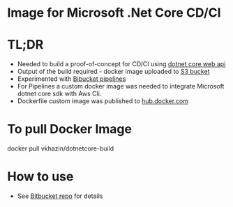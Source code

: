 # Image for Microsoft .Net Core CD/CI #

# TL;DR #
* Needed to build a proof-of-concept for CD/CI using [dotnet core web api](https://www.microsoft.com/net/core)
* Output of the build required - docker image uploaded to [S3 bucket](https://aws.amazon.com/documentation/s3/)
* Experimented with [Bibucket pipelines](https://bitbucket.org/product/features/pipelines)
* For Pipelines a custom docker image was needed to integrate Microsoft dotnet core sdk with Aws Cli.
* Dockerfile custom image was published to [hub.docker.com](https://hub.docker.com/r/vkhazin/dotnetcore-build/)

# To pull Docker Image #
docker pull vkhazin/dotnetcore-build

# How to use #
* See [Bitbucket repo](https://bitbucket.org/vk-smith/dotnetcore-api/src/master/README.md) for details
